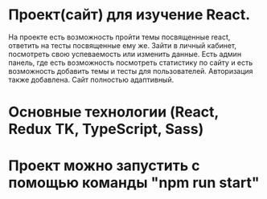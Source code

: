 # Проект(сайт) для изучение React.
На проекте есть возможность пройти темы посвященные react, ответить на тесты посвященные ему же. Зайти в личный кабинет, посмотреть свою успеваемость или изменить данные. Есть админ панель, где есть возможность посмотреть статистику по сайту и есть возможность добавить темы и тесты для пользователей. Авторизация также добавлена. Сайт полностью адаптивный.
# Основные технологии (React, Redux TK, TypeScript, Sass)
# Проект можно запустить с помощью команды "npm run start"
